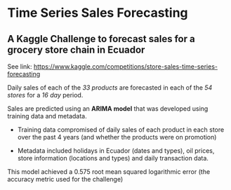 # Time Series Sales Forecasting

## A Kaggle Challenge to forecast sales for a grocery store chain in Ecuador 
 
 See link: https://www.kaggle.com/competitions/store-sales-time-series-forecasting

Daily sales of each of the *33 products* are forecasted in each of the *54 stores* for a *16 day* period.

Sales are predicted using an **ARIMA model** that was developed using training data and metadata.

* Training data compromised of daily sales of each product in each store over the past 4 years (and whether the products were on promotion)

* Metadata included holidays in Ecuador (dates and types), oil prices, store information (locations and types) and daily transaction data.

This model achieved a 0.575 root mean squared logarithmic error (the accuracy metric used for the challenge)


